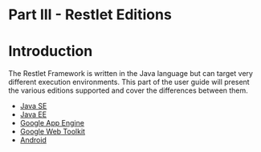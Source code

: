 Part III - Restlet Editions
===========================

Introduction
============

The Restlet Framework is written in the Java language but can target
very different execution environments. This part of the user guide will
present the various editions supported and cover the differences between
them.

-   [Java
    SE](http://wiki.restlet.org/docs_2.1/13-restlet/275-restlet/311-restlet.html "Restlet edition for Java SE")
-   [Java
    EE](http://wiki.restlet.org/docs_2.1/13-restlet/275-restlet/312-restlet.html "Restlet edition for Java EE")
-   [Google App
    Engine](http://wiki.restlet.org/docs_2.1/13-restlet/275-restlet/252-restlet.html "Restlet edition for Google App Engine")
-   [Google Web
    Toolkit](http://wiki.restlet.org/docs_2.1/13-restlet/275-restlet/144-restlet.html "Restlet edition for Google Web Toolkit")
-   [Android](http://wiki.restlet.org/docs_2.1/13-restlet/275-restlet/266-restlet.html "Restlet edition for Android")

